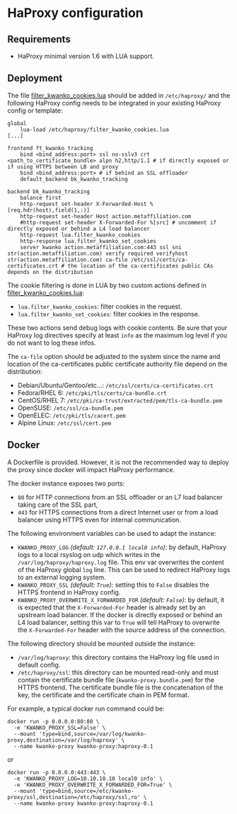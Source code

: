 # HaProxy configuration

## Requirements

* HaProxy minimal version 1.6 with LUA support.

## Deployment

The file [filter\_kwanko\_cookies.lua](./filter_kwanko_cookies.lua) should be added in `/etc/haproxy/` and the following HaProxy config needs to be integrated in your existing HaProxy config or template:

```
global
    lua-load /etc/haproxy/filter_kwanko_cookies.lua
[...]

frontend ft_kwanko_tracking
    bind <bind_address:port> ssl no-sslv3 crt <path_to_certificate_bundle> alpn h2,http/1.1 # if directly exposed or if using HTTPS between LB and proxy
    bind <bind_address:port> # if behind an SSL offloader
    default_backend bk_kwanko_tracking

backend bk_kwanko_tracking
    balance first
    http-request set-header X-Forwarded-Host %[req.hdr(host),field(1,:)]
    http-request set-header Host action.metaffiliation.com
    #http-request set-header X-Forwarded-For %[src] # uncomment if directly exposed or behind a L4 load balancer
    http-request lua.filter_kwanko_cookies
    http-response lua.filter_kwanko_set_cookies
    server kwanko action.metaffiliation.com:443 ssl sni str(action.metaffiliation.com) verify required verifyhost str(action.metaffiliation.com) ca-file /etc/ssl/certs/ca-certificates.crt # the location of the ca-certificates public CAs depends on the distribution
```

The cookie filtering is done in LUA by two custom actions defined in [filter\_kwanko\_cookies.lua](./filter_kwanko_cookies.lua):

* `lua.filter_kwanko_cookies`: filter cookies in the request.
* `lua.filter_kwanko_set_cookies`: filter cookies in the response.

These two actions send debug logs with cookie contents. Be sure that your HaProxy log directives specify at least `info` as the maximum log level if you do not want to log these infos.

The `ca-file` option should be adjusted to the system since the name and location of the ca-certificates public certificate authority file depend on the distribution:

* Debian/Ubuntu/Gentoo/etc...: `/etc/ssl/certs/ca-certificates.crt`
* Fedora/RHEL 6: `/etc/pki/tls/certs/ca-bundle.crt`
* CentOS/RHEL 7: `/etc/pki/ca-trust/extracted/pem/tls-ca-bundle.pem`
* OpenSUSE: `/etc/ssl/ca-bundle.pem`
* OpenELEC: `/etc/pki/tls/cacert.pem`
* Alpine Linux: `/etc/ssl/cert.pem`

## Docker

A Dockerfile is provided. However, it is not the recommended way to deploy the proxy since docker will impact HaProxy performance.

The docker instance exposes two ports:

* `80` for HTTP connections from an SSL offloader or an L7 load balancer taking care of the SSL part,
* `443` for HTTPS connections from a direct Internet user or from a load balancer using HTTPS even for internal communication.

The following environment variables can be used to adapt the instance:

* `KWANKO_PROXY_LOG` *(default: `127.0.0.1 local0 info`)*: by default, HaProxy logs to a local rsyslog on udp which writes in the `/var/log/haproxy/haproxy.log` file. This env var overwrites the content of the HaProxy global `log` line. This can be used to redirect HaProxy logs to an external logging system.
* `KWANKO_PROXY_SSL` *(default: `True`)*: setting this to `False` disables the HTTPS frontend in HaProxy config.
* `KWANKO_PROXY_OVERWRITE_X_FORWARDED_FOR` *(default: `False`)*: by default, it is expected that the `X-Forwarded-For` header is already set by an upstream load balancer. If the docker is directly exposed or behind an L4 load balancer, setting this var to `True` will tell HaProxy to overwrite the `X-Forwarded-For` header with the source address of the connection.

The following directory should be mounted outside the instance:

* `/var/log/haproxy`: this directory contains the HaProxy log file used in default config.
* `/etc/haproxy/ssl`: this directory can be mounted read-only and must contain the certificate bundle file (`kwanko-proxy.bundle.pem`) for the HTTPS frontend. The certificate bundle file is the concatenation of the key, the certificate and the certificate chain in PEM format.

For example, a typical docker run command could be:

```
docker run -p 0.0.0.0:80:80 \
  -e 'KWANKO_PROXY_SSL=False' \
  --mount 'type=bind,source=/var/log/kwanko-proxy,destination=/var/log/haproxy' \
  --name kwanko-proxy kwanko-proxy:haproxy-0.1
```

or 

```
docker run -p 0.0.0.0:443:443 \
  -e 'KWANKO_PROXY_LOG=10.10.10.10 local0 info' \
  -e 'KWANKO_PROXY_OVERWRITE_X_FORWARDED_FOR=True' \
  --mount 'type=bind,source=/etc/kwanko-proxy/ssl,destination=/etc/haproxy/ssl,ro' \
  --name kwanko-proxy kwanko-proxy:haproxy-0.1
```
